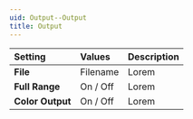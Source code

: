 ```yaml
---
uid: Output--Output
title: Output
---
```


| Setting          | Values          | Description |
| :--------------- | :-------------- | :---------- |
| **File**         | Filename        | Lorem |
| **Full Range**   | On / Off | Lorem |
| **Color Output** | On / Off | Lorem |



